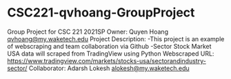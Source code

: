 # CSC221-qvhoang-GroupProject
Group Project for CSC 221 2021SP 
Owner: Quyen Hoang qvhoang@my.waketech.edu
Project Description: 
  -This project is an example of webscraping and team collaboration via Github 
  -Sector Stock Market USA data will scraped from TradingView using Python 
Webscraped URL: https://www.tradingview.com/markets/stocks-usa/sectorandindustry-sector/
Collaborator: Adarsh Lokesh alokesh@my.waketech.edu 

